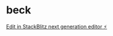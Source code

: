 # beck

[Edit in StackBlitz next generation editor ⚡️](https://stackblitz.com/~/github.com/GuadalupeSoria/beck)
